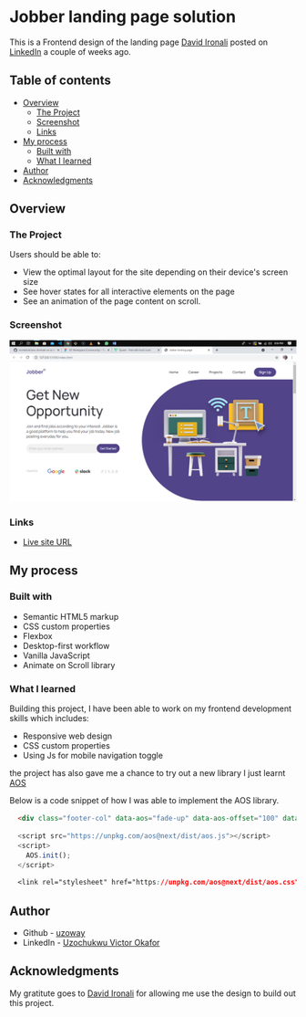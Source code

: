 # Jobber landing page solution

This is a Frontend design of the landing page [David Ironali](https://www.linkedin.com/in/david-ironali-111878199/) posted on [LinkedIn](https://www.linkedin.com/posts/david-ironali-111878199_uiuxdesign-landingpage-landingpagedesign-activity-6791660657956810752-SwBh) a couple of weeks ago.

## Table of contents

- [Overview](#overview)
  - [The Project](#the-project)
  - [Screenshot](#screenshot)
  - [Links](#links)
- [My process](#my-process)
  - [Built with](#built-with)
  - [What I learned](#what-i-learned)
- [Author](#author)
- [Acknowledgments](#acknowledgments)

## Overview

### The Project

Users should be able to:

- View the optimal layout for the site depending on their device's screen size
- See hover states for all interactive elements on the page
- See an animation of the page content on scroll.

### Screenshot

![](./screenshot.jpg)

### Links

- [Live site URL](https://jobber-landing-page.vercel.app/)

## My process

### Built with

- Semantic HTML5 markup
- CSS custom properties
- Flexbox
- Desktop-first workflow
- Vanilla JavaScript
- Animate on Scroll library

### What I learned

Building this project, I have been able to work on my frontend development skills which includes:

- Responsive web design
- CSS custom properties
- Using Js for mobile navigation toggle

the project has also gave me a chance to try out a new library I just learnt [AOS](https://github.com/michalsnik/aos)


Below is a code snippet of how I was able to implement the AOS library.

```html
  <div class="footer-col" data-aos="fade-up" data-aos-offset="100" data-aos-duration="1000" data-aos-delay="1500">
```

```JavaScript
  <script src="https://unpkg.com/aos@next/dist/aos.js"></script>
  <script>
    AOS.init();
  </script>
```

```CSS
  <link rel="stylesheet" href="https://unpkg.com/aos@next/dist/aos.css" />
```

## Author

- Github - [uzoway](https://github.com/uzoway)
- LinkedIn - [Uzochukwu Victor Okafor](https://www.linkedin.com/in/uzochukwuokafor/)

## Acknowledgments

My gratitute goes to [David Ironali](https://www.linkedin.com/in/david-ironali-111878199/) for allowing me use the design to build out this project.
